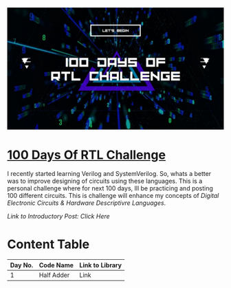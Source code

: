 [<img src="100 Days of.jpg" alt="Banner" style="height: fill;width: fill"/>](https://github.com/Dhruv0Upadhyay/100_Days_of_RTL)

# [100 Days Of RTL Challenge](https://github.com/Dhruv0Upadhyay/100_Days_of_RTL)
I recently started learning Verilog and SystemVerilog. So, whats a better was to improve designing of circuits using these languages. This is a personal challenge where for next 100 days, Ill be practicing and posting 100 different circuits. This is challenge will enhance my concepts of _Digital Electronic Circuits & Hardware Descriptivre Languages_.

 *Link to Introductory Post:* _Click Here_
# Content Table
|Day No.|Code Name|Link to Library|
|----|-----|-------| 
|1|Half Adder|Link| 


